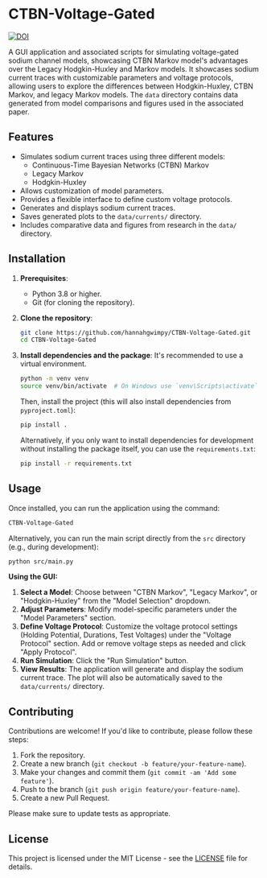 # CTBN-Voltage-Gated

[![DOI](https://zenodo.org/badge/998520127.svg)](https://doi.org/10.5281/zenodo.15625711)

A GUI application and associated scripts for simulating voltage-gated sodium channel models, showcasing CTBN Markov model's advantages over the Legacy Hodgkin-Huxley and Markov models. It showcases sodium current traces with customizable parameters and voltage protocols, allowing users to explore the differences between Hodgkin-Huxley, CTBN Markov, and legacy Markov models. The `data` directory contains data generated from model comparisons and figures used in the associated paper.

## Features

*   Simulates sodium current traces using three different models:
    *   Continuous-Time Bayesian Networks (CTBN) Markov
    *   Legacy Markov
    *   Hodgkin-Huxley
*   Allows customization of model parameters.
*   Provides a flexible interface to define custom voltage protocols.
*   Generates and displays sodium current traces.
*   Saves generated plots to the `data/currents/` directory.
*   Includes comparative data and figures from research in the `data/` directory.

## Installation

1.  **Prerequisites**:
    *   Python 3.8 or higher.
    *   Git (for cloning the repository).

2.  **Clone the repository**:
    ```bash
    git clone https://github.com/hannahgwimpy/CTBN-Voltage-Gated.git
    cd CTBN-Voltage-Gated
    ```

3.  **Install dependencies and the package**:
    It's recommended to use a virtual environment.
    ```bash
    python -m venv venv
    source venv/bin/activate  # On Windows use `venv\Scripts\activate`
    ```
    Then, install the project (this will also install dependencies from `pyproject.toml`):
    ```bash
    pip install .
    ```
    Alternatively, if you only want to install dependencies for development without installing the package itself, you can use the `requirements.txt`:
    ```bash
    pip install -r requirements.txt
    ```

## Usage

Once installed, you can run the application using the command:

```bash
CTBN-Voltage-Gated
```

Alternatively, you can run the main script directly from the `src` directory (e.g., during development):

```bash
python src/main.py
```

**Using the GUI:**

1.  **Select a Model**: Choose between "CTBN Markov", "Legacy Markov", or "Hodgkin-Huxley" from the "Model Selection" dropdown.
2.  **Adjust Parameters**: Modify model-specific parameters under the "Model Parameters" section.
3.  **Define Voltage Protocol**: Customize the voltage protocol settings (Holding Potential, Durations, Test Voltages) under the "Voltage Protocol" section. Add or remove voltage steps as needed and click "Apply Protocol".
4.  **Run Simulation**: Click the "Run Simulation" button.
5.  **View Results**: The application will generate and display the sodium current trace. The plot will also be automatically saved to the `data/currents/` directory.

## Contributing

Contributions are welcome! If you'd like to contribute, please follow these steps:

1.  Fork the repository.
2.  Create a new branch (`git checkout -b feature/your-feature-name`).
3.  Make your changes and commit them (`git commit -am 'Add some feature'`).
4.  Push to the branch (`git push origin feature/your-feature-name`).
5.  Create a new Pull Request.

Please make sure to update tests as appropriate.

## License

This project is licensed under the MIT License - see the [LICENSE](LICENSE) file for details.
